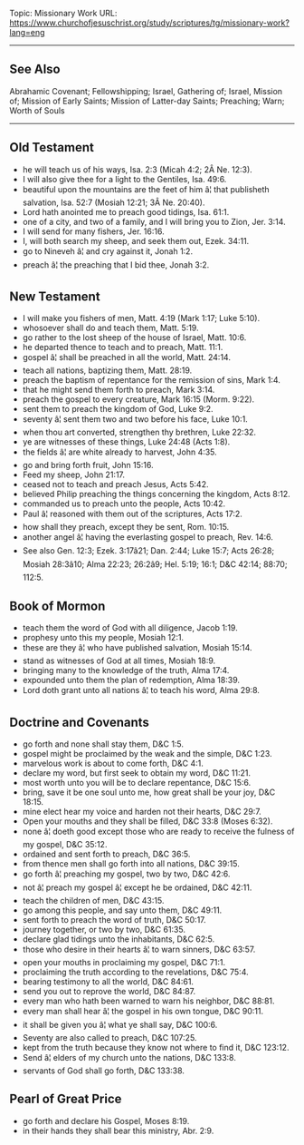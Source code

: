 Topic: Missionary Work
URL: https://www.churchofjesuschrist.org/study/scriptures/tg/missionary-work?lang=eng

---

## See Also

Abrahamic Covenant; Fellowshipping; Israel, Gathering of; Israel, Mission of; Mission of Early Saints; Mission of Latter-day Saints; Preaching; Warn; Worth of Souls

---

## Old Testament

- he will teach us of his ways, Isa. 2:3 (Micah 4:2; 2Â Ne. 12:3).
- I will also give thee for a light to the Gentiles, Isa. 49:6.
- beautiful upon the mountains are the feet of him â¦ that publisheth salvation, Isa. 52:7 (Mosiah 12:21; 3Â Ne. 20:40).
- Lord hath anointed me to preach good tidings, Isa. 61:1.
- one of a city, and two of a family, and I will bring you to Zion, Jer. 3:14.
- I will send for many fishers, Jer. 16:16.
- I, will both search my sheep, and seek them out, Ezek. 34:11.
- go to Nineveh â¦ and cry against it, Jonah 1:2.
- preach â¦ the preaching that I bid thee, Jonah 3:2.

## New Testament

- I will make you fishers of men, Matt. 4:19 (Mark 1:17; Luke 5:10).
- whosoever shall do and teach them, Matt. 5:19.
- go rather to the lost sheep of the house of Israel, Matt. 10:6.
- he departed thence to teach and to preach, Matt. 11:1.
- gospel â¦ shall be preached in all the world, Matt. 24:14.
- teach all nations, baptizing them, Matt. 28:19.
- preach the baptism of repentance for the remission of sins, Mark 1:4.
- that he might send them forth to preach, Mark 3:14.
- preach the gospel to every creature, Mark 16:15 (Morm. 9:22).
- sent them to preach the kingdom of God, Luke 9:2.
- seventy â¦ sent them two and two before his face, Luke 10:1.
- when thou art converted, strengthen thy brethren, Luke 22:32.
- ye are witnesses of these things, Luke 24:48 (Acts 1:8).
- the fields â¦ are white already to harvest, John 4:35.
- go and bring forth fruit, John 15:16.
- Feed my sheep, John 21:17.
- ceased not to teach and preach Jesus, Acts 5:42.
- believed Philip preaching the things concerning the kingdom, Acts 8:12.
- commanded us to preach unto the people, Acts 10:42.
- Paul â¦ reasoned with them out of the scriptures, Acts 17:2.
- how shall they preach, except they be sent, Rom. 10:15.
- another angel â¦ having the everlasting gospel to preach, Rev. 14:6.
- See also Gen. 12:3; Ezek. 3:17â21; Dan. 2:44; Luke 15:7; Acts 26:28; Mosiah 28:3â10; Alma 22:23; 26:2â9; Hel. 5:19; 16:1; D&C 42:14; 88:70; 112:5.

## Book of Mormon

- teach them the word of God with all diligence, Jacob 1:19.
- prophesy unto this my people, Mosiah 12:1.
- these are they â¦ who have published salvation, Mosiah 15:14.
- stand as witnesses of God at all times, Mosiah 18:9.
- bringing many to the knowledge of the truth, Alma 17:4.
- expounded unto them the plan of redemption, Alma 18:39.
- Lord doth grant unto all nations â¦ to teach his word, Alma 29:8.

## Doctrine and Covenants

- go forth and none shall stay them, D&C 1:5.
- gospel might be proclaimed by the weak and the simple, D&C 1:23.
- marvelous work is about to come forth, D&C 4:1.
- declare my word, but first seek to obtain my word, D&C 11:21.
- most worth unto you will be to declare repentance, D&C 15:6.
- bring, save it be one soul unto me, how great shall be your joy, D&C 18:15.
- mine elect hear my voice and harden not their hearts, D&C 29:7.
- Open your mouths and they shall be filled, D&C 33:8 (Moses 6:32).
- none â¦ doeth good except those who are ready to receive the fulness of my gospel, D&C 35:12.
- ordained and sent forth to preach, D&C 36:5.
- from thence men shall go forth into all nations, D&C 39:15.
- go forth â¦ preaching my gospel, two by two, D&C 42:6.
- not â¦ preach my gospel â¦ except he be ordained, D&C 42:11.
- teach the children of men, D&C 43:15.
- go among this people, and say unto them, D&C 49:11.
- sent forth to preach the word of truth, D&C 50:17.
- journey together, or two by two, D&C 61:35.
- declare glad tidings unto the inhabitants, D&C 62:5.
- those who desire in their hearts â¦ to warn sinners, D&C 63:57.
- open your mouths in proclaiming my gospel, D&C 71:1.
- proclaiming the truth according to the revelations, D&C 75:4.
- bearing testimony to all the world, D&C 84:61.
- send you out to reprove the world, D&C 84:87.
- every man who hath been warned to warn his neighbor, D&C 88:81.
- every man shall hear â¦ the gospel in his own tongue, D&C 90:11.
- it shall be given you â¦ what ye shall say, D&C 100:6.
- Seventy are also called to preach, D&C 107:25.
- kept from the truth because they know not where to find it, D&C 123:12.
- Send â¦ elders of my church unto the nations, D&C 133:8.
- servants of God shall go forth, D&C 133:38.

## Pearl of Great Price

- go forth and declare his Gospel, Moses 8:19.
- in their hands they shall bear this ministry, Abr. 2:9.

